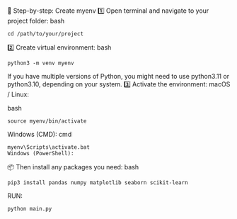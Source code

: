 🧱 Step-by-step: Create myenv
1️⃣ Open terminal and navigate to your project folder:
bash
```
cd /path/to/your/project
```
2️⃣ Create virtual environment:
bash
```
python3 -m venv myenv
```

If you have multiple versions of Python, you might need to use python3.11 or python3.10, depending on your system.
3️⃣ Activate the environment:
macOS / Linux:

bash
```
source myenv/bin/activate
```

Windows (CMD):
cmd
```
myenv\Scripts\activate.bat
Windows (PowerShell):
```

📦 Then install any packages you need:
bash
```
pip3 install pandas numpy matplotlib seaborn scikit-learn
```

RUN:
```
python main.py
```